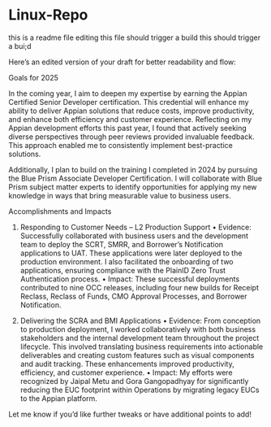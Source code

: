 # Linux-Repo
this is a readme file
editing this file should trigger a build
this should trigger a bui;d

Here’s an edited version of your draft for better readability and flow:

Goals for 2025

In the coming year, I aim to deepen my expertise by earning the Appian Certified Senior Developer certification. This credential will enhance my ability to deliver Appian solutions that reduce costs, improve productivity, and enhance both efficiency and customer experience. Reflecting on my Appian development efforts this past year, I found that actively seeking diverse perspectives through peer reviews provided invaluable feedback. This approach enabled me to consistently implement best-practice solutions.

Additionally, I plan to build on the training I completed in 2024 by pursuing the Blue Prism Associate Developer Certification. I will collaborate with Blue Prism subject matter experts to identify opportunities for applying my new knowledge in ways that bring measurable value to business users.

Accomplishments and Impacts

1. Responding to Customer Needs – L2 Production Support
	•	Evidence: Successfully collaborated with business users and the development team to deploy the SCRT, SMRR, and Borrower’s Notification applications to UAT. These applications were later deployed to the production environment. I also facilitated the onboarding of two applications, ensuring compliance with the PlainID Zero Trust Authentication process.
	•	Impact: These successful deployments contributed to nine OCC releases, including four new builds for Receipt Reclass, Reclass of Funds, CMO Approval Processes, and Borrower Notification.

2. Delivering the SCRA and BMI Applications
	•	Evidence: From conception to production deployment, I worked collaboratively with both business stakeholders and the internal development team throughout the project lifecycle. This involved translating business requirements into actionable deliverables and creating custom features such as visual components and audit tracking. These enhancements improved productivity, efficiency, and customer experience.
	•	Impact: My efforts were recognized by Jaipal Metu and Gora Gangopadhyay for significantly reducing the EUC footprint within Operations by migrating legacy EUCs to the Appian platform.

Let me know if you’d like further tweaks or have additional points to add!
